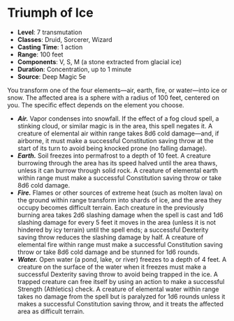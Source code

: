 # Triumph of Ice

- **Level**: 7 transmutation
- **Classes**: Druid, Sorcerer, Wizard
- **Casting Time**: 1 action
- **Range**: 100 feet
- **Components**: V, S, M (a stone extracted from glacial ice)
- **Duration**: Concentration, up to 1 minute
- **Source**: Deep Magic 5e

You transform one of the four elements—air, earth, fire, or water—into ice or snow. The affected area is a sphere with a radius of 100 feet, centered on you. The specific effect depends on the element you choose.
* ***Air.*** Vapor condenses into snowfall. If the effect of a fog cloud spell, a stinking cloud, or similar magic is in the area, this spell negates it. A creature of elemental air within range takes 8d6 cold damage—and, if airborne, it must make a successful Constitution saving throw at the start of its turn to avoid being knocked prone (no falling damage).
* ***Earth.*** Soil freezes into permafrost to a depth of 10 feet. A creature burrowing through the area has its speed halved until the area thaws, unless it can burrow through solid rock. A creature of elemental earth within range must make a successful Constitution saving throw or take 8d6 cold damage.
* ***Fire.*** Flames or other sources of extreme heat (such as molten lava) on the ground within range transform into shards of ice, and the area they occupy becomes difficult terrain. Each creature in the previously burning area takes 2d6 slashing damage when the spell is cast and 1d6 slashing damage for every 5 feet it moves in the area (unless it is not hindered by icy terrain) until the spell ends; a successful Dexterity saving throw reduces the slashing damage by half. A creature of elemental fire within range must make a successful Constitution saving throw or take 8d6 cold damage and be stunned for 1d6 rounds.
* ***Water.*** Open water (a pond, lake, or river) freezes to a depth of 4 feet. A creature on the surface of the water when it freezes must make a successful Dexterity saving throw to avoid being trapped in the ice. A trapped creature can free itself by using an action to make a successful Strength (Athletics) check. A creature of elemental water within range takes no damage from the spell but is paralyzed for 1d6 rounds unless it makes a successful Constitution saving throw, and it treats the affected area as difficult terrain.

